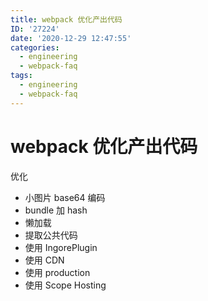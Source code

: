 ```yaml
---
title: webpack 优化产出代码
ID: '27224'
date: '2020-12-29 12:47:55'
categories:
  - engineering
  - webpack-faq
tags:
  - engineering
  - webpack-faq
---
```


# webpack 优化产出代码

优化

- 小图片 base64 编码
- bundle 加 hash
- 懒加载
- 提取公共代码
- 使用 IngorePlugin
- 使用 CDN
- 使用 production
- 使用 Scope Hosting
 
 
 
 
 
 
 
 
 
 
 
 
 
 
 
 
 
 
 
 
 
